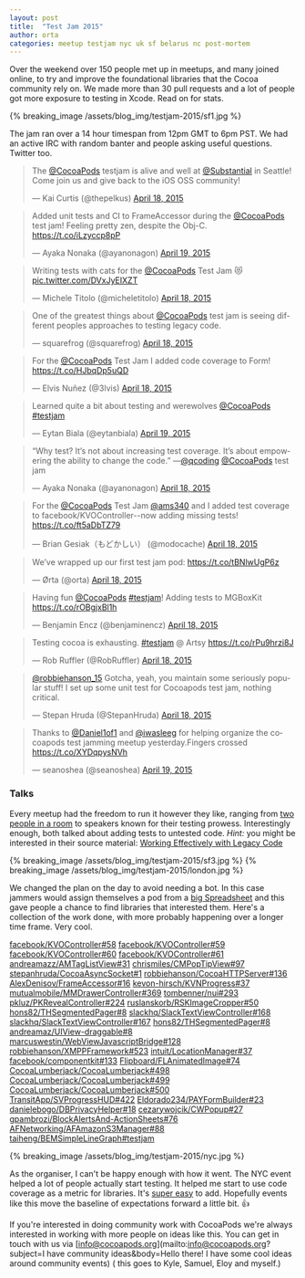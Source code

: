 ```yaml
---
layout: post
title:  "Test Jam 2015"
author: orta
categories: meetup testjam nyc uk sf belarus nc post-mortem
---
```


Over the weekend over 150 people met up in meetups, and many joined online, to try and improve the foundational libraries that the Cocoa community rely on.  We made more than 30 pull requests and a lot of people got more exposure to testing in Xcode. Read on for stats.
  
<!-- more -->

{% breaking_image /assets/blog_img/testjam-2015/sf1.jpg %}

The jam ran over a 14 hour timespan from 12pm GMT to 6pm PST. We had an active IRC with random banter and people asking useful questions. Twitter too.

<div class="col-md-6">
<blockquote class="twitter-tweet" lang="en"><p>The <a href="https://twitter.com/CocoaPods">@CocoaPods</a> testjam is alive and well at <a href="https://twitter.com/Substantial">@Substantial</a> in Seattle! Come join us and give back to the iOS OSS community!</p>&mdash; Kai Curtis (@thepelkus) <a href="https://twitter.com/thepelkus/status/589479820028825601">April 18, 2015</a></blockquote>

<blockquote class="twitter-tweet" lang="en"><p>Added unit tests and CI to FrameAccessor during the <a href="https://twitter.com/CocoaPods">@CocoaPods</a> test jam! Feeling pretty zen, despite the Obj-C. <a href="https://t.co/iLzyccp8pP">https://t.co/iLzyccp8pP</a></p>&mdash; Ayaka Nonaka (@ayanonagon) <a href="https://twitter.com/ayanonagon/status/589580552488886272">April 19, 2015</a></blockquote>

<blockquote class="twitter-tweet" lang="en"><p>Writing tests with cats for the <a href="https://twitter.com/CocoaPods">@CocoaPods</a> Test Jam 😻 <a href="http://t.co/DVxJyEIXZT">pic.twitter.com/DVxJyEIXZT</a></p>&mdash; Michele Titolo (@micheletitolo) <a href="https://twitter.com/micheletitolo/status/589553068502450176">April 18, 2015</a></blockquote>

<blockquote class="twitter-tweet" lang="en"><p>One of the greatest things about <a href="https://twitter.com/CocoaPods">@CocoaPods</a> test jam is seeing different peoples approaches to testing legacy code.</p>&mdash; squarefrog (@squarefrog) <a href="https://twitter.com/squarefrog/status/589561399782825986">April 18, 2015</a></blockquote> 

<blockquote class="twitter-tweet" lang="en"><p>For the <a href="https://twitter.com/CocoaPods">@CocoaPods</a> Test Jam I added code coverage to Form! &#10;&#10;<a href="https://t.co/HJbqDp5uQD">https://t.co/HJbqDp5uQD</a></p>&mdash; Elvis Nuñez (@3lvis) <a href="https://twitter.com/3lvis/status/589540740956614656">April 18, 2015</a></blockquote>

<blockquote class="twitter-tweet" lang="en"><p>Learned quite a bit about testing and werewolves <a href="https://twitter.com/CocoaPods">@CocoaPods</a> <a href="https://twitter.com/hashtag/testjam?src=hash">#testjam</a></p>&mdash; Eytan Biala (@eytanbiala) <a href="https://twitter.com/eytanbiala/status/589637914872717312">April 19, 2015</a></blockquote> 

</div>

<div class="col-md-6">

<blockquote class="twitter-tweet" lang="en"><p>“Why test? It’s not about increasing test coverage. It’s about empowering the ability to change the code.” —<a href="https://twitter.com/qcoding">@qcoding</a> <a href="https://twitter.com/CocoaPods">@CocoaPods</a> test jam</p>&mdash; Ayaka Nonaka (@ayanonagon) <a href="https://twitter.com/ayanonagon/status/589508623874658305">April 18, 2015</a></blockquote>

<blockquote class="twitter-tweet" lang="en"><p>For the <a href="https://twitter.com/CocoaPods">@CocoaPods</a> Test Jam <a href="https://twitter.com/ams340">@ams340</a> and I added test coverage to facebook/KVOController--now adding missing tests! <a href="https://t.co/ft5aDbTZ79">https://t.co/ft5aDbTZ79</a></p>&mdash; Brian Gesiak（もどかしい） (@modocache) <a href="https://twitter.com/modocache/status/589466423963078657">April 18, 2015</a></blockquote>

<blockquote class="twitter-tweet" lang="en"><p>We’ve wrapped up our first test jam pod: <a href="https://t.co/tBNlwUgP6z">https://t.co/tBNlwUgP6z</a></p>&mdash; Ørta (@orta) <a href="https://twitter.com/orta/status/589449038669418496">April 18, 2015</a></blockquote> 

<blockquote class="twitter-tweet" lang="en"><p>Having fun <a href="https://twitter.com/CocoaPods">@CocoaPods</a> <a href="https://twitter.com/hashtag/testjam?src=hash">#testjam</a>! Adding tests to MGBoxKit <a href="https://t.co/rOBgjxBl1h">https://t.co/rOBgjxBl1h</a></p>&mdash; Benjamin Encz (@benjaminencz) <a href="https://twitter.com/benjaminencz/status/589573207532810240">April 18, 2015</a></blockquote> 

<blockquote class="twitter-tweet" lang="en"><p>Testing cocoa is exhausting. <a href="https://twitter.com/hashtag/testjam?src=hash">#testjam</a> @ Artsy <a href="https://t.co/rPu9hrzi8J">https://t.co/rPu9hrzi8J</a></p>&mdash; Rob Ruffler (@RobRuffler) <a href="https://twitter.com/RobRuffler/status/589481166786400257">April 18, 2015</a></blockquote> 

<blockquote class="twitter-tweet" lang="en"><p><a href="https://twitter.com/robbiehanson_15">@robbiehanson_15</a> Gotcha, yeah, you maintain some seriously popular stuff! I set up some unit test for Cocoapods test jam, nothing critical.</p>&mdash; Stepan Hruda (@StepanHruda) <a href="https://twitter.com/StepanHruda/status/589544797431603200">April 18, 2015</a></blockquote>

<blockquote class="twitter-tweet" lang="en"><p>Thanks to <a href="https://twitter.com/Daniel1of1">@Daniel1of1</a> and <a href="https://twitter.com/iwasleeg">@iwasleeg</a> for helping organize the cocoapods test jamming meetup yesterday.Fingers crossed <a href="https://t.co/XYDqpysNVh">https://t.co/XYDqpysNVh</a></p>&mdash; seanoshea (@seanoshea) <a href="https://twitter.com/seanoshea/status/589830688024702976">April 19, 2015</a>
</blockquote>

</div>

### Talks
Every meetup had the freedom to run it however they like, ranging from [two people in a room](https://twitter.com/thepelkus/status/589886508695355392) to speakers known for their testing prowess. Interestingly enough, both talked about adding tests to untested code. *Hint:* you might be interested in their source material: [Working Effectively with Legacy Code](http://www.amazon.com/Working-Effectively-Legacy-Michael-Feathers/dp/0131177052)
  
{% breaking_image /assets/blog_img/testjam-2015/sf3.jpg %}
{% breaking_image /assets/blog_img/testjam-2015/london.jpg %}  

We changed the plan on the day to avoid needing a bot. In this case jammers would assign themselves a pod from a [big Spreadsheet](https://docs.google.com/spreadsheets/d/1JKfCpPMInru5i_vjHcfhPRQEtGT6p7YQx1kYJwKwx6s/edit) and this gave people a chance to find libraries that interested them. Here's a collection of the work done, with more probably happening over a longer time frame. Very cool.

[facebook/KVOController#58](https://github.com/facebook/KVOController/pull/58)
[facebook/KVOController#59](https://github.com/facebook/KVOController/pull/59)
[facebook/KVOController#60](https://github.com/facebook/KVOController/pull/60)
[facebook/KVOController#61](https://github.com/facebook/KVOController/pull/61)
[andreamazz/AMTagListView#31](https://github.com/andreamazz/AMTagListView/pull/31)
[chrismiles/CMPopTipView#97](https://github.com/chrismiles/CMPopTipView/pull/97)
[stepanhruda/CocoaAsyncSocket#1](https://github.com/stepanhruda/CocoaAsyncSocket/pull/1)
[robbiehanson/CocoaHTTPServer#136](https://github.com/robbiehanson/CocoaHTTPServer/pull/136)
[AlexDenisov/FrameAccessor#16](https://github.com/AlexDenisov/FrameAccessor/pull/16)
[kevon-hirsch/KVNProgress#37](https://github.com/kevin-hirsch/KVNProgress/pull/37)
[mutualmobile/MMDrawerController#369](https://github.com/mutualmobile/MMDrawerController/pull/369)
[tombenner/nui#293](https://github.com/tombenner/nui/pull/293)
[pkluz/PKRevealController#224](https://github.com/pkluz/PKRevealController/pull/224)
[ruslanskorb/RSKImageCropper#50](https://github.com/ruslanskorb/RSKImageCropper/pull/50)
[hons82/THSegmentedPager#8](https://github.com/hons82/THSegmentedPager/pull/8)
[slackhq/SlackTextViewController#168](https://github.com/slackhq/SlackTextViewController/pull/168)
[slackhq/SlackTextViewController#167](https://github.com/slackhq/SlackTextViewController/pull/167)
[hons82/THSegmentedPager#8](https://github.com/hons82/THSegmentedPager/pull/8)
[andreamaz/UIView-draggable#8](https://github.com/andreamazz/UIView-draggable/pull/8)
[marcuswestin/WebViewJavascriptBridge#128](https://github.com/marcuswestin/WebViewJavascriptBridge/pull/128)
[robbiehanson/XMPPFramework#523](https://github.com/robbiehanson/XMPPFramework/pull/523)
[intuit/LocationManager#37](https://github.com/intuit/LocationManager/pull/37)
[facebook/componentkit#133](https://github.com/facebook/componentkit/pull/133)
[Flipboard/FLAnimatedImage#74](https://github.com/Flipboard/FLAnimatedImage/pull/74)
[CocoaLumberjack/CocoaLumberjack#498](https://github.com/CocoaLumberjack/CocoaLumberjack/pull/498)
[CocoaLumberjack/CocoaLumberjack#499](https://github.com/CocoaLumberjack/CocoaLumberjack/pull/499)
[CocoaLumberjack/CocoaLumberjack#500](https://github.com/CocoaLumberjack/CocoaLumberjack/pull/500)
[TransitApp/SVProgressHUD#422](https://github.com/TransitApp/SVProgressHUD/pull/422)
[Eldorado234/PAYFormBuilder#23](https://github.com/Eldorado234/PAYFormBuilder/pull/23)
[danielebogo/DBPrivacyHelper#18](https://github.com/danielebogo/DBPrivacyHelper/pull/18)
[cezarywojcik/CWPopup#27](https://github.com/cezarywojcik/CWPopup/pull/27)
[gpambrozi/BlockAlertsAnd-ActionSheets#76](https://github.com/gpambrozio/BlockAlertsAnd-ActionSheets/pull/76)
[AFNetworking/AFAmazonS3Manager#88](https://github.com/AFNetworking/AFAmazonS3Manager/pull/8)
[taiheng/BEMSimpleLineGraph#testjam](https://github.com/taiheng/BEMSimpleLineGraph/commits/testjam)

{% breaking_image /assets/blog_img/testjam-2015/nyc.jpg %}

As the organiser, I can't be happy enough with how it went. The NYC event helped a lot of people actually start testing. It helped me start to use code coverage as a metric for libraries. It's [super easy](https://github.com/orta/LocationManager/commit/6c240f4e62ca541c987f41cb956db5c5ed848cdf) to add. Hopefully events like this move the baseline of expectations forward a little bit. 👍

If you're interested in doing community work with CocoaPods we're always interested in working with more people on ideas like this. You can get in touch with us via [info@cocoapods.org](mailto:info@cocoapods.org?subject=I have community ideas&body=Hello there! I have some cool ideas around community events) ( this goes to Kyle, Samuel, Eloy and myself.)
